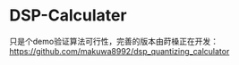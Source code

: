 # DSP-Calculater
只是个demo验证算法可行性，完善的版本由莳槡正在开发：https://github.com/makuwa8992/dsp_quantizing_calculator
